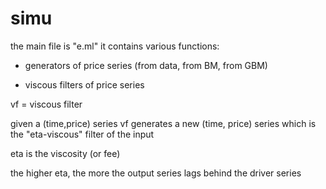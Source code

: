 # simu


the main file is "e.ml" it contains various functions:

- generators of price series (from data, from BM, from GBM)

- viscous filters of price series

vf = viscous filter

given a (time,price) series vf generates a new (time, price) series which is the "eta-viscous" filter of the input

eta is the viscosity (or fee)

the higher eta, the more the output series lags behind the driver series



